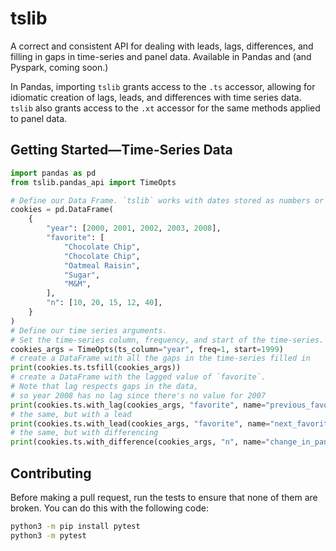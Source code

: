 # tslib
A correct and consistent API for dealing with leads, lags, differences, and filling in gaps in time-series and panel data. Available in Pandas and (and Pyspark, coming soon.)

In Pandas, importing `tslib` grants access to the `.ts` accessor, allowing for idiomatic creation of lags, leads, and differences with time series data. `tslib` also grants access to the `.xt` accessor for the same methods applied to panel data. 

## Getting Started—Time-Series Data
```python
import pandas as pd
from tslib.pandas_api import TimeOpts

# Define our Data Frame. `tslib` works with dates stored as numbers or as Pandas dates.
cookies = pd.DataFrame(
    {
        "year": [2000, 2001, 2002, 2003, 2008],
        "favorite": [
            "Chocolate Chip",
            "Chocolate Chip",
            "Oatmeal Raisin",
            "Sugar",
            "M&M",
        ],
        "n": [10, 20, 15, 12, 40],
    }
)
# Define our time series arguments. 
# Set the time-series column, frequency, and start of the time-series.
cookies_args = TimeOpts(ts_column="year", freq=1, start=1999)
# create a DataFrame with all the gaps in the time-series filled in
print(cookies.ts.tsfill(cookies_args))
# create a DataFrame with the lagged value of `favorite`. 
# Note that lag respects gaps in the data,
# so year 2008 has no lag since there's no value for 2007
print(cookies.ts.with_lag(cookies_args, "favorite", name="previous_favorite"))
# the same, but with a lead
print(cookies.ts.with_lead(cookies_args, "favorite", name="next_favorite"))
# the same, but with differencing
print(cookies.ts.with_difference(cookies_args, "n", name="change_in_panelists"))
```

## Contributing

Before making a pull request, run the tests to ensure that none of them are broken. You can do 
this with the following code:
```bash
python3 -m pip install pytest
python3 -m pytest
```

